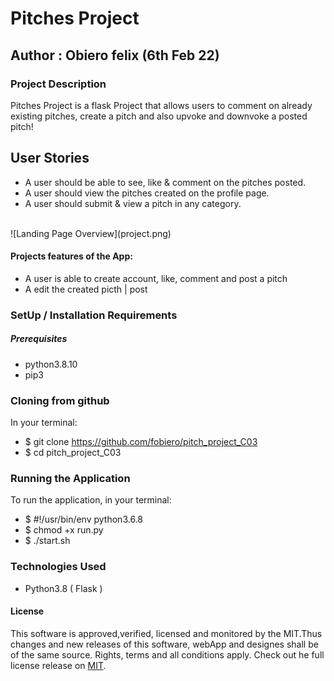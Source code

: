 # Pitches Project
## Author : Obiero felix (6th Feb 22)
### Project Description
Pitches Project is a flask Project that allows users to comment on already existing pitches, create a pitch and also upvoke and downvoke a posted pitch!

## User Stories
* A user should be able to see, like & comment on the pitches posted.
* A user should view the pitches created on the profile page.
* A user should submit & view a pitch in any category. <br>
<br>
![Landing Page Overview](project.png)
<!-- <img src="./static/crop.png" alt="Project Image Landing page"> -->

#### Projects features of the App:

* A user is able to create account, like, comment and post a pitch
* A edit the created picth | post

### SetUp / Installation Requirements
##### Prerequisites
* python3.8.10
* pip3

### Cloning from github
In your terminal:

 * $ git clone https://github.com/fobiero/pitch_project_C03
 * $ cd pitch_project_C03

### Running the Application
To run the application, in your terminal:
 * $ #!/usr/bin/env python3.6.8
 * $ chmod +x run.py
 * $ ./start.sh

### Technologies Used
* Python3.8 ( Flask )

#### License
This software is approved,verified, licensed and monitored by the MIT.Thus changes and new releases of this software, webApp and designes shall be of the same source. Rights, terms and all conditions apply. Check out he full license release on [MIT](LICENCE).
